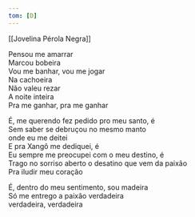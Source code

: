 ```yaml
---
tom: [D]
---
```


[[Jovelina Pérola Negra]]

Pensou me amarrar  
Marcou bobeira  
Vou me banhar, vou me jogar  
Na cachoeira  
Não valeu rezar  
A noite inteira  
Pra me ganhar, pra me ganhar  

É, me querendo fez pedido pro meu santo, é  
Sem saber se debruçou no mesmo manto  
onde eu me deitei  
E pra Xangô me dediquei, é  
Eu sempre me preocupei com o meu destino, é  
Trago no sorriso aberto o desatino que vem da paixão  
Pra iludir meu coração  

É, dentro do meu sentimento, sou madeira  
Só me entrego a paixão verdadeira  
verdadeira, verdadeira  